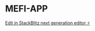 # MEFI-APP

[Edit in StackBlitz next generation editor ⚡️](https://stackblitz.com/~/github.com/Taotetutin/MEFI-APP)